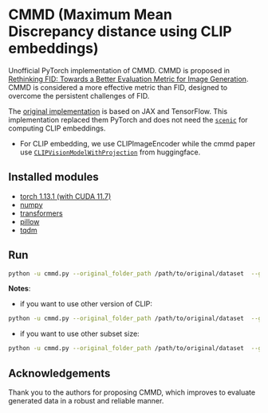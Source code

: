 # CMMD (Maximum Mean Discrepancy distance using CLIP embeddings)
Unofficial PyTorch implementation of CMMD. 
CMMD is proposed in [Rethinking FID: Towards a Better Evaluation Metric for Image Generation](https://arxiv.org/abs/2401.09603). CMMD is considered a more effective metric than FID, designed to overcome the persistent challenges of FID. 

The [original implementation](https://github.com/google-research/google-research/tree/master/cmmd) is based on JAX and TensorFlow. This implementation replaced them PyTorch and does not need the [`scenic`](https://github.com/google-research/scenic) for computing CLIP embeddings.

* For CLIP embedding, we use CLIPImageEncoder while the cmmd paper use [`CLIPVisionModelWithProjection`](https://huggingface.co/docs/transformers/model_doc/clip#transformers.CLIPVisionModel) from huggingface.

## Installed modules
* [torch 1.13.1 (with CUDA 11.7)](https://pytorch.org/get-started/previous-versions/)
* [numpy](https://numpy.org/install/)
* [transformers](https://github.com/huggingface/transformers)
* [pillow](https://pypi.org/project/pillow/)
* [tqdm](https://pypi.org/project/tqdm/)

## Run
```bash
python -u cmmd.py --original_folder_path /path/to/original/dataset  --generated_folder_path /path/to/generated/dataset
```

**Notes**:
* if you want to use other version of CLIP: 
```bash
python -u cmmd.py --original_folder_path /path/to/original/dataset  --generated_folder_path /path/to/generated/dataset --model_version model version
```
* if you want to use other subset size:
```bash
python -u cmmd.py --original_folder_path /path/to/original/dataset  --generated_folder_path /path/to/generated/dataset --subset_size subset size
```
## Acknowledgements
Thank you to the authors for proposing CMMD, which improves to evaluate generated data in a robust and reliable manner. 
